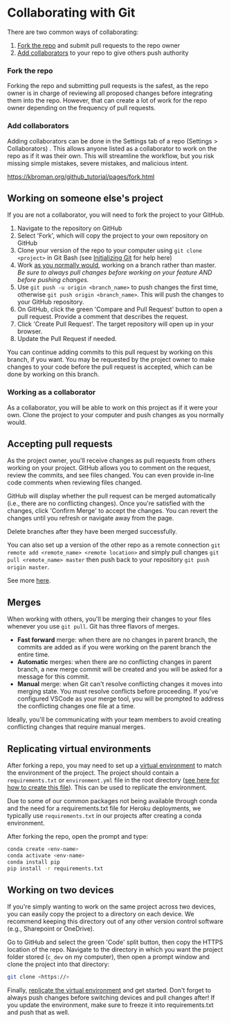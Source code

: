 # Collaborating with Git

There are two common ways of collaborating:

1. [Fork the repo](#fork-the-repo) and submit pull requests to the repo owner
2. [Add collaborators](#add-collaborators) to your repo to give others push authority

### Fork the repo

Forking the repo and submitting pull requests is the safest, as the repo owner is in charge of reviewing all proposed changes before integrating them into the repo. However, that can create a lot of work for the repo owner depending on the frequency of pull requests.

### Add collaborators

Adding collaborators can be done in the Settings tab of a repo (Settings > Collaborators) . This allows anyone listed as a collaborator to work on the repo as if it was their own. This will streamline the workflow, but you risk missing simple mistakes, severe mistakes, and malicious intent. 

https://kbroman.org/github_tutorial/pages/fork.html

## Working on someone else's project

If you are not a collaborator, you will need to fork the project to your GitHub.

1. Navigate to the repository on GitHub
2. Select 'Fork', which will copy the project to your own repository on GitHub
3. Clone your version of the repo to your computer using `git clone <project>` in Git Bash (see [Initializing Git](initializing-git.md) for help here)
4. Work [as you normally would](common-workflow.md), working on a branch rather than master. *Be sure to always pull changes before working on your feature AND before pushing changes.*
5. Use `git push -u origin <branch_name>` to push changes the first time, otherwise `git push origin <branch_name>`. This will push the changes to your GitHub repository.
6. On GitHub, click the green 'Compare and Pull Request' button to open a pull request. Provide a comment that describes the request.
7. Click 'Create Pull Request'. The  target repository will open up in your browser.
8. Update the Pull Request if needed.

You can continue adding commits to this pull request by working on this branch, if you want. You may be requested by the project owner to make changes to your code before the pull request is accepted, which can be done by working on this branch.

### Working as a collaborator

As a collaborator, you will be able to work on this project as if it were your own. Clone the project to your computer and push changes as you normally would.

## Accepting pull requests

As the project owner, you'll receive changes as pull requests from others working on your project. GitHub allows you to comment on the request, review the commits, and see files changed. You can even provide in-line code comments when reviewing files changed.

GitHub will display whether the pull request can be merged automatically (i.e., there are no conflicting changes). Once you're satisfied with the changes, click 'Confirm Merge' to accept the changes. You can revert the changes until you refresh or navigate away from the page.

Delete branches after they have been merged successfully.

You can also set up a version of the other repo as a remote connection `git remote add <remote_name> <remote location>` and simply pull changes `git pull <remote_name> master` then push back to your repository `git push origin master`. 

See more [here](https://kbroman.org/github_tutorial/pages/fork.html).

## Merges

When working with others, you'll be merging their changes to your files whenever you use `git pull`. Git has three flavors of merges.

* **Fast forward** merge: when there are no changes in parent branch, the commits are added as if you were working on the parent branch the entire time.
* **Automatic** merges: when there are no conflicting changes in parent branch, a new merge commit will be created and you will be asked for a message for this commit.
* **Manual** merge: when Git can't resolve conflicting changes it moves into merging state. You must resolve conflicts before proceeding. If you've configured VSCode as your merge tool, you will be prompted to address the conflicting changes one file at a time.

Ideally, you'll be communicating with your team members to avoid creating conflicting changes that require manual merges.

## Replicating virtual environments

After forking a repo, you may need to set up a [virtual environment](../development/virtual-environments) to match the environment of the project. The project should contain a `requirements.txt` or `environment.yml` file in the root directory ([see here for how to create this file](../development/virtual-environments/#sharing-virtual-environments)). This can be used to replicate the environment.

Due to some of our common packages not being available through conda and the need for a requirements.txt file for Heroku deployments, we typically use `requirements.txt` in our projects after creating a conda environment.

After forking the repo, open the prompt and type:

```bash
conda create <env-name>
conda activate <env-name>
conda install pip
pip install -r requirements.txt
```

## Working on two devices

If you're simply wanting to work on the same project across two devices, you can easily copy the project to a directory on each device. We recommend keeping this directory out of any other version control software (e.g., Sharepoint or OneDrive). 

Go to GitHub and select the green 'Code' split button, then copy the HTTPS location of the repo. Navigate to the directory in which you want the project folder stored (`c_dev` on my computer), then open a prompt window and clone the project into that directory:

```bash
git clone <https://>
```

Finally, [replicate the virtual environment](#replicating-virtual-environments) and get started. Don't forget to always push changes before switching devices and pull changes after! If you update the environment, make sure to freeze it into requirements.txt and push that as well.